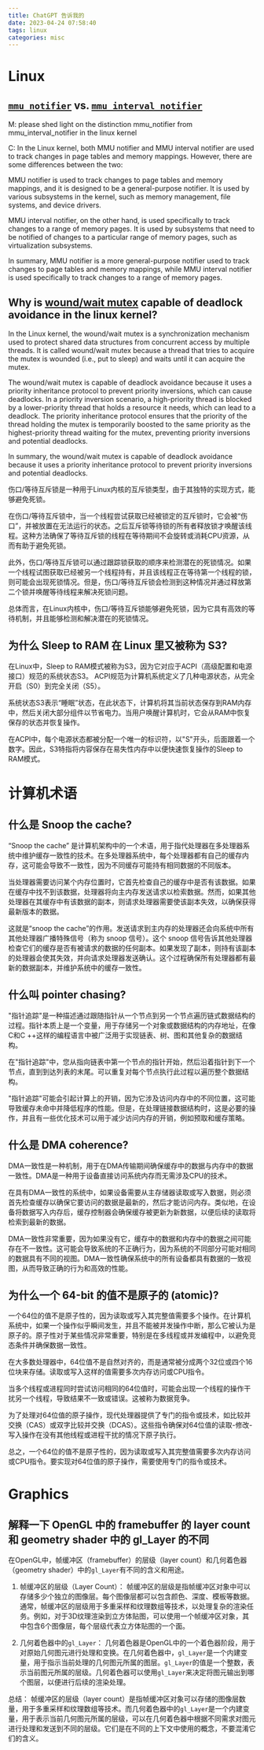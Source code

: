 ```yaml
---
title: ChatGPT 告诉我的
date: 2023-04-24 07:58:40
tags: linux
categories: misc
---
```


# Linux

## [`mmu_notifier`](https://elixir.bootlin.com/linux/v6.3-rc6/source/include/linux/mmu_notifier.h#L237) vs. [`mmu_interval_notifier`](https://elixir.bootlin.com/linux/v6.3-rc6/source/include/linux/mmu_notifier.h#L257) 

M: please shed light on the distinction mmu_notifier from mmu_interval_notifier in the linux kernel

C: In the Linux kernel, both MMU notifier and MMU interval notifier are used to track changes in page tables and memory mappings. However, there are some differences between the two:

MMU notifier is used to track changes to page tables and memory mappings, and it is designed to be a general-purpose notifier. It is used by various subsystems in the kernel, such as memory management, file systems, and device drivers.

MMU interval notifier, on the other hand, is used specifically to track changes to a range of memory pages. It is used by subsystems that need to be notified of changes to a particular range of memory pages, such as virtualization subsystems.

In summary, MMU notifier is a more general-purpose notifier used to track changes to page tables and memory mappings, while MMU interval notifier is used specifically to track changes to a range of memory pages.

<!--more-->


## Why is [wound/wait mutex](https://elixir.bootlin.com/linux/v6.3-rc6/source/include/linux/ww_mutex.h#L47) capable of deadlock avoidance in the linux kernel?

In the Linux kernel, the wound/wait mutex is a synchronization mechanism used to protect shared data structures from concurrent access by multiple threads. It is called wound/wait mutex because a thread that tries to acquire the mutex is wounded (i.e., put to sleep) and waits until it can acquire the mutex.

The wound/wait mutex is capable of deadlock avoidance because it uses a priority inheritance protocol to prevent priority inversions, which can cause deadlocks. In a priority inversion scenario, a high-priority thread is blocked by a lower-priority thread that holds a resource it needs, which can lead to a deadlock. The priority inheritance protocol ensures that the priority of the thread holding the mutex is temporarily boosted to the same priority as the highest-priority thread waiting for the mutex, preventing priority inversions and potential deadlocks.

In summary, the wound/wait mutex is capable of deadlock avoidance because it uses a priority inheritance protocol to prevent priority inversions and potential deadlocks.

伤口/等待互斥锁是一种用于Linux内核的互斥锁类型，由于其独特的实现方式，能够避免死锁。

在伤口/等待互斥锁中，当一个线程尝试获取已经被锁定的互斥锁时，它会被“伤口”，并被放置在无法运行的状态。之后互斥锁等待锁的所有者释放锁才唤醒该线程。这种方法确保了等待互斥锁的线程在等待期间不会旋转或消耗CPU资源，从而有助于避免死锁。

此外，伤口/等待互斥锁可以通过跟踪锁获取的顺序来检测潜在的死锁情况。如果一个线程试图获取已经被另一个线程持有，并且该线程正在等待第一个线程的锁，则可能会出现死锁情况。但是，伤口/等待互斥锁会检测到这种情况并通过释放第二个锁并唤醒等待线程来解决死锁问题。

总体而言，在Linux内核中，伤口/等待互斥锁能够避免死锁，因为它具有高效的等待机制，并且能够检测和解决潜在的死锁情况。

## 为什么 Sleep to RAM 在 Linux 里又被称为 S3?

在Linux中，Sleep to RAM模式被称为S3，因为它对应于ACPI（高级配置和电源接口）规范的系统状态S3。 ACPI规范为计算机系统定义了几种电源状态，从完全开启（S0）到完全关闭（S5）。

系统状态S3表示“睡眠”状态，在此状态下，计算机将其当前状态保存到RAM内存中，然后关闭大部分组件以节省电力。当用户唤醒计算机时，它会从RAM中恢复保存的状态并恢复操作。

在ACPI中，每个电源状态都被分配一个唯一的标识符，以"S"开头，后面跟着一个数字。因此，S3特指将内容保存在易失性内存中以便快速恢复操作的Sleep to RAM模式。

# 计算机术语

## 什么是 Snoop the cache?

“Snoop the cache” 是计算机架构中的一个术语，用于指代处理器在多处理器系统中维护缓存一致性的技术。在多处理器系统中，每个处理器都有自己的缓存内存，这可能会导致不一致性，因为不同缓存可能持有相同数据的不同版本。

当处理器需要访问某个内存位置时，它首先检查自己的缓存中是否有该数据。如果在缓存中找不到该数据，处理器将向主内存发送请求以检索数据。然而，如果其他处理器在其缓存中有该数据的副本，则请求处理器需要使该副本失效，以确保获得最新版本的数据。

这就是“snoop the cache”的作用。发送请求到主内存的处理器还会向系统中所有其他处理器广播特殊信号（称为 snoop 信号）。这个 snoop 信号告诉其他处理器检查它们的缓存是否有被请求的数据的任何副本。如果发现了副本，则持有该副本的处理器会使其失效，并向请求处理器发送确认。这个过程确保所有处理器都有最新的数据副本，并维护系统中的缓存一致性。

## 什么叫 pointer chasing?

"指针追踪"是一种描述通过跟随指针从一个节点到另一个节点遍历链式数据结构的过程。指针本质上是一个变量，用于存储另一个对象或数据结构的内存地址，在像C和C ++这样的编程语言中被广泛用于实现链表、树、图和其他复杂的数据结构。

在"指针追踪"中，您从指向链表中第一个节点的指针开始，然后沿着指针到下一个节点，直到到达列表的末尾。可以重复对每个节点执行此过程以遍历整个数据结构。

"指针追踪"可能会引起计算上的开销，因为它涉及访问内存中的不同位置，这可能导致缓存未命中并降低程序的性能。但是，在处理链接数据结构时，这是必要的操作，并且有一些优化技术可以用于减少访问内存的开销，例如预取和缓存策略。

## 什么是 DMA coherence?

DMA一致性是一种机制，用于在DMA传输期间确保缓存中的数据与内存中的数据一致性。DMA是一种用于设备直接访问系统内存而无需涉及CPU的技术。

在具有DMA一致性的系统中，如果设备需要从主存储器读取或写入数据，则必须首先检查缓存以确保它要访问的数据是最新的，然后才能访问内存。类似地，在设备将数据写入内存后，缓存控制器会确保缓存被更新为新数据，以便后续的读取将检索到最新的数据。

DMA一致性非常重要，因为如果没有它，缓存中的数据和内存中的数据之间可能存在不一致性。这可能会导致系统的不正确行为，因为系统的不同部分可能对相同的数据具有不同的视图。DMA一致性确保系统中的所有设备都具有数据的一致视图，从而导致正确的行为和高效的性能。

## 为什么一个 64-bit 的值不是原子的 (atomic)?

一个64位的值不是原子性的，因为读取或写入其完整值需要多个操作。在计算机系统中，如果一个操作似乎瞬间发生，并且不能被并发操作中断，那么它被认为是原子的。原子性对于某些情况非常重要，特别是在多线程或并发编程中，以避免竞态条件并确保数据一致性。

在大多数处理器中，64位值不是自然对齐的，而是通常被分成两个32位或四个16位块来存储。读取或写入这样的值需要多次内存访问或CPU指令。

当多个线程或进程同时尝试访问相同的64位值时，可能会出现一个线程的操作干扰另一个线程，导致结果不一致或错误。这被称为数据竞争。

为了处理对64位值的原子操作，现代处理器提供了专门的指令或技术，如比较并交换（CAS）或双字比较并交换（DCAS）。这些指令确保对64位值的读取-修改-写入操作在没有其他线程或进程干扰的情况下原子执行。

总之，一个64位的值不是原子性的，因为读取或写入其完整值需要多次内存访问或CPU指令。要实现对64位值的原子操作，需要使用专门的指令或技术。

# Graphics

## 解释一下 OpenGL 中的 framebuffer 的 layer count 和 geometry shader 中的 gl_Layer 的不同

在OpenGL中，帧缓冲区（framebuffer）的层级（layer count）和几何着色器（geometry shader）中的`gl_Layer`有不同的含义和用途。

1. 帧缓冲区的层级（Layer Count）：
   帧缓冲区的层级是指帧缓冲区对象中可以存储多少个独立的图像层。每个图像层都可以包含颜色、深度、模板等数据。通常，帧缓冲区的层级用于多重采样和纹理数组等技术，以处理复杂的渲染任务。例如，对于3D纹理渲染到立方体贴图，可以使用一个帧缓冲区对象，其中包含6个图像层，每个层级代表立方体贴图的一个面。

2. 几何着色器中的`gl_Layer`：
   几何着色器是OpenGL中的一个着色器阶段，用于对原始几何图元进行处理和变换。在几何着色器中，`gl_Layer`是一个内建变量，用于指示当前处理的几何图元所属的图层。`gl_Layer`的值是一个整数，表示当前图元所属的层级。几何着色器可以使用`gl_Layer`来决定将图元输出到哪个图层，以便进行后续的渲染处理。

总结：
帧缓冲区的层级（layer count）是指帧缓冲区对象可以存储的图像层数量，用于多重采样和纹理数组等技术。而几何着色器中的`gl_Layer`是一个内建变量，用于表示当前几何图元所属的层级，可以在几何着色器中根据不同需求对图元进行处理和发送到不同的层级。它们是在不同的上下文中使用的概念，不要混淆它们的含义。

